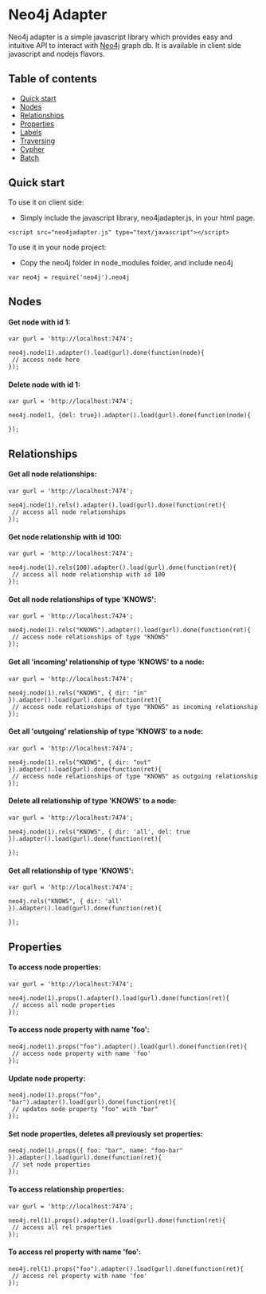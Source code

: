 # Neo4j Adapter

Neo4j adapter is a simple javascript library which provides easy and intuitive API to interact with [Neo4j](http://neo4j.org) graph db. It is available in client side javascript and nodejs flavors.

## Table of contents

 - [Quick start](#quick-start)
 - [Nodes](#nodes)
 - [Relationships](#relationships)
 - [Properties](#properties)
 - [Labels](#labels)
 - [Traversing](#traversing)
 - [Cypher](#cypher)
 - [Batch](#batch)

## Quick start

To use it on client side:

- Simply include the javascript library, neo4jadapter.js, in your html page.
```
<script src="neo4jadapter.js" type="text/javascript"></script>
```

To use it in your node project:
- Copy the neo4j folder in node_modules folder, and include neo4j
```
var neo4j = require('neo4j').neo4j
```

## Nodes

#### Get node with id 1:
```
var gurl = 'http://localhost:7474';

neo4j.node(1).adapter().load(gurl).done(function(node){
 // access node here
});
```

#### Delete node with id 1:
```
var gurl = 'http://localhost:7474';

neo4j.node(1, {del: true}).adapter().load(gurl).done(function(node){
 
});
```

## Relationships

#### Get all node relationships:
```
var gurl = 'http://localhost:7474';

neo4j.node(1).rels().adapter().load(gurl).done(function(ret){
 // access all node relationships
});
```

#### Get node relationship with id 100:
```
var gurl = 'http://localhost:7474';

neo4j.node(1).rels(100).adapter().load(gurl).done(function(ret){
 // access all node relationship with id 100
});
```

#### Get all node relationships of type 'KNOWS':
```
var gurl = 'http://localhost:7474';

neo4j.node(1).rels("KNOWS").adapter().load(gurl).done(function(ret){
 // access node relationships of type "KNOWS"
});
```

#### Get all 'incoming' relationship of type 'KNOWS' to a node:
```
var gurl = 'http://localhost:7474';

neo4j.node(1).rels("KNOWS", { dir: "in" }).adapter().load(gurl).done(function(ret){
 // access node relationships of type "KNOWS" as incoming relationship
});
```

#### Get all 'outgoing' relationship of type 'KNOWS' to a node:
```
var gurl = 'http://localhost:7474';

neo4j.node(1).rels("KNOWS", { dir: "out" }).adapter().load(gurl).done(function(ret){
 // access node relationships of type "KNOWS" as outgoing relationship
});
```

#### Delete all relationship of type 'KNOWS' to a node:
```
var gurl = 'http://localhost:7474';

neo4j.node(1).rels("KNOWS", { dir: 'all', del: true }).adapter().load(gurl).done(function(ret){
 
});
```

#### Get all relationship of type 'KNOWS':
```
var gurl = 'http://localhost:7474';

neo4j.rels("KNOWS", { dir: 'all' }).adapter().load(gurl).done(function(ret){
 
});
```

## Properties

#### To access node properties:
```
var gurl = 'http://localhost:7474';

neo4j.node(1).props().adapter().load(gurl).done(function(ret){
 // access all node properties
});
```

#### To access node property with name 'foo':
```
neo4j.node(1).props("foo").adapter().load(gurl).done(function(ret){
 // access node property with name 'foo'
});
```

#### Update node property:
```
neo4j.node(1).props("foo", "bar").adapter().load(gurl).done(function(ret){
 // updates node property "foo" with "bar"
});
```

#### Set node properties, deletes all previously set properties:
```
neo4j.node(1).props({ foo: "bar", name: "foo-bar" }).adapter().load(gurl).done(function(ret){
 // set node properties
});
```

#### To access relationship properties:
```
var gurl = 'http://localhost:7474';

neo4j.rel(1).props().adapter().load(gurl).done(function(ret){
 // access all rel properties
});
```

#### To access rel property with name 'foo':
```
neo4j.rel(1).props("foo").adapter().load(gurl).done(function(ret){
 // access rel property with name 'foo'
});
```
